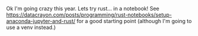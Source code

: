 Ok I'm going crazy this year.  Lets try rust... in a notebook! See https://datacrayon.com/posts/programming/rust-notebooks/setup-anaconda-jupyter-and-rust/ for a good starting point (although I'm going to use a venv instead.)
